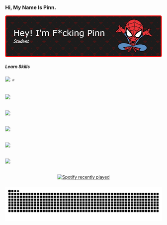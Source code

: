 ### Hi, My Name Is Pinn. 

![Header](img/github-header-image.png)

##### Learn Skills
###### <img src="https://img.shields.io/badge/C%2B%2B-00599C?style=for-the-badge&logo=c%2B%2B&logoColor=white" /> ⭐

###### <img src="https://img.shields.io/badge/Python-FFD43B?style=for-the-badge&logo=python&logoColor=blue" />

###### <img src="https://img.shields.io/badge/PHP-777BB4?style=for-the-badge&logo=php&logoColor=white" />

###### <img src="https://img.shields.io/badge/CSS3-1572B6?style=for-the-badge&logo=css3&logoColor=white" /> 

###### <img src="https://img.shields.io/badge/HTML5-E34F26?style=for-the-badge&logo=html5&logoColor=white" /> 

###### <img src="https://img.shields.io/badge/JavaScript-323330?style=for-the-badge&logo=javascript&logoColor=F7DF1E" /> 

###

<div align="center">
  <a href="https://open.spotify.com/user/Pinach">
    <img src="https://spotify-recently-played-readme.vercel.app/api?user=Pinach&count=10&unique=true" alt="Spotify recently played"  />
  </a>
</div>

###

<img src="https://raw.githubusercontent.com/Mr-pin13/Mr-pin13/output/snake.svg" alt="Snake animation" />

###